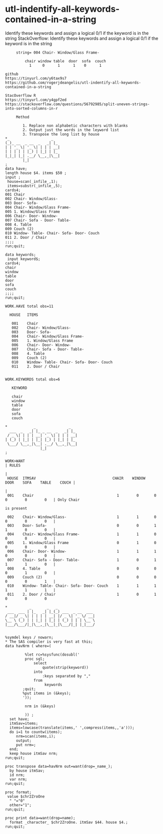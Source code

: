# utl-indentify-all-keywords-contained-in-a-string
Identify these keywords and assign a logical 0/1 if the keyword is in the string 
    StackOverflow: Identify these keywords and assign a logical 0/1 if the keyword is in the string                      
                                                                                                                         
         string= 004 Chair- Window/Glass Frame-                                                                          
                                                                                                                         
             chair window table  door  sofa  couch                                                                       
               1     0      1      1    0      1                                                                         
                                                                                                                         
    github                                                                                                               
    https://tinyurl.com/y6tax9s7                                                                                         
    https://github.com/rogerjdeangelis/utl-indentify-all-keywords-contained-in-a-string                                  
                                                                                                                         
    StacOverflow R                                                                                                       
    https://tinyurl.com/y4gpf2ed                                                                                         
    https://stackoverflow.com/questions/56792985/split-uneven-strings-into-sorted-columns-in-r                           
                                                                                                                         
         Method                                                                                                          
                                                                                                                         
            1. Replace non alphabetic characters with blanks                                                             
            2. Output just the words in the leyword list                                                                 
            3. Transpose the long list by house                                                                          
    *_                   _                                                                                               
    (_)_ __  _ __  _   _| |_                                                                                             
    | | '_ \| '_ \| | | | __|                                                                                            
    | | | | | |_) | |_| | |_                                                                                             
    |_|_| |_| .__/ \__,_|\__|                                                                                            
            |_|                                                                                                          
    ;                                                                                                                    
    data have;                                                                                                           
    length house $4. items $50 ;                                                                                         
    input ;                                                                                                              
     house=scan(_infile_,1);                                                                                             
     items=substr(_infile_,5);                                                                                           
    cards4;                                                                                                              
    001 Chair                                                                                                            
    002 Chair- Window/Glass-                                                                                             
    003 Door- Sofa-                                                                                                      
    004 Chair- Window/Glass Frame-                                                                                       
    005 1. Window/Glass Frame                                                                                            
    006 Chair- Door- Window-                                                                                             
    007 Chair- Sofa - Door- Table-                                                                                       
    008 4. Table                                                                                                         
    009 Couch (2)                                                                                                        
    010 Window- Table- Chair- Sofa- Door- Couch                                                                          
    011 2. Door / Chair                                                                                                  
    ;;;;                                                                                                                 
    run;quit;                                                                                                            
                                                                                                                         
    data keywords;                                                                                                       
     input keyword$;                                                                                                     
    cards4;                                                                                                              
    chair                                                                                                                
    window                                                                                                               
    table                                                                                                                
    door                                                                                                                 
    sofa                                                                                                                 
    couch                                                                                                                
    ;;;;                                                                                                                 
    run;quit;                                                                                                            
                                                                                                                         
    WORK.HAVE total obs=11                                                                                               
                                                                                                                         
      HOUSE   ITEMS                                                                                                      
                                                                                                                         
       001    Chair                                                                                                      
       002    Chair- Window/Glass-                                                                                       
       003    Door- Sofa-                                                                                                
       004    Chair- Window/Glass Frame-                                                                                 
       005    1. Window/Glass Frame                                                                                      
       006    Chair- Door- Window-                                                                                       
       007    Chair- Sofa - Door- Table-                                                                                 
       008    4. Table                                                                                                   
       009    Couch (2)                                                                                                  
       010    Window- Table- Chair- Sofa- Door- Couch                                                                    
       011    2. Door / Chair                                                                                            
                                                                                                                         
                                                                                                                         
    WORK.KEYWORDS total obs=6                                                                                            
                                                                                                                         
       KEYWORD                                                                                                           
                                                                                                                         
       chair                                                                                                             
       window                                                                                                            
       table                                                                                                             
       door                                                                                                              
       sofa                                                                                                              
       couch                                                                                                             
                                                                                                                         
    *            _               _                                                                                       
      ___  _   _| |_ _ __  _   _| |_                                                                                     
     / _ \| | | | __| '_ \| | | | __|                                                                                    
    | (_) | |_| | |_| |_) | |_| | |_                                                                                     
     \___/ \__,_|\__| .__/ \__,_|\__|                                                                                    
                    |_|                                                                                                  
    ;                                                                                                                    
                                                                                                                         
    WORK>WANT                                                                                         | RULES            
                                                                                                      |                  
     HOUSE  ITMSAV                                   CHAIR    WINDOW   DOOR    SOFA    TABLE    COUCH |                  
                                                                                                      |                  
     001    Chair                                      1        0       0       0        0        0   | Only Chair       
                                                                                                        is present       
                                                                                                                         
     002    Chair- Window/Glass-                       1        1       0       0        0        0   |                  
     003    Door- Sofa-                                0        0       1       1        0        0   |                  
     004    Chair- Window/Glass Frame-                 1        1       0       0        0        0   |                  
     005    1. Window/Glass Frame                      0        1       0       0        0        0   |                  
     006    Chair- Door- Window-                       1        1       1       0        0        0   |                  
     007    Chair- Sofa - Door- Table-                 1        0       1       1        1        0   |                  
     008    4. Table                                   0        0       0       0        1        0   |                  
     009    Couch (2)                                  0        0       0       0        0        1   |                  
     010    Window- Table- Chair- Sofa- Door- Couch    1        1       1       1        1        1   |                  
     011    2. Door / Chair                            1        0       1       0        0        0                      
                                                                                                                         
    *          _       _   _                                                                                             
     ___  ___ | |_   _| |_(_) ___  _ __  ___                                                                             
    / __|/ _ \| | | | | __| |/ _ \| '_ \/ __|                                                                            
    \__ \ (_) | | |_| | |_| | (_) | | | \__ \                                                                            
    |___/\___/|_|\__,_|\__|_|\___/|_| |_|___/                                                                            
                                                                                                                         
                                                                                                                         
    %symdel keys / nowarn;                                                                                               
    * The SAS compiler is very fast at this;                                                                             
    data havNrm ( where=(                                                                                                
                                                                                                                         
             %let rc=%sysfunc(dosubl('                                                                                   
             proc sql;                                                                                                   
                 select                                                                                                  
                     quote(strip(keyword))                                                                               
                 into                                                                                                    
                     :keys separated by ","                                                                              
                 from                                                                                                    
                      keywords                                                                                           
            ;quit;                                                                                                       
            %put items in (&keys);                                                                                       
            '));                                                                                                         
                                                                                                                         
             nrm in (&keys)                                                                                              
                                                                                                                         
             )) ;                                                                                                        
      set have;                                                                                                          
      itmSav=items;                                                                                                      
      items=lowcase(translate(items,' ',compress(items,,'a')));                                                          
      do i=1 to countw(items);                                                                                           
         nrm=scan(items,i);                                                                                              
         output;                                                                                                         
         put nrm=;                                                                                                       
      end;                                                                                                               
      keep house itmSav nrm;                                                                                             
    run;quit;                                                                                                            
                                                                                                                         
    proc transpose data=havNrm out=want(drop=_name_);                                                                    
      by house itmSav;                                                                                                   
      id nrm;                                                                                                            
      var nrm;                                                                                                           
    run;quit;                                                                                                            
                                                                                                                         
    proc format;                                                                                                         
     value $chr2ZroOne                                                                                                   
      " "="0"                                                                                                            
      other="1";                                                                                                         
    run;quit;                                                                                                            
                                                                                                                         
    proc print data=want(drop=name);                                                                                     
      format _character_ $chr2ZroOne. itmSav $44. house $4.;                                                             
    run;quit;                                                                                                            
                                                                                                                         
                                                                                                                         
